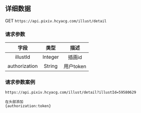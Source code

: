
## 详细数据

GET `https://api.pixiv.hcyacg.com/illust/detail`

### 请求参数
| 字段  | 类型  | 描述  |
| :------------: | :------------: | :------------: |
| illustId  |  Integer |  插画id |
|authorization | String| 用户token|


### 请求参数案例
```http
https://api.pixiv.hcyacg.com/illust/detail?illustId=59580629
```

```http
在头部添加
{authorization:token}
```
